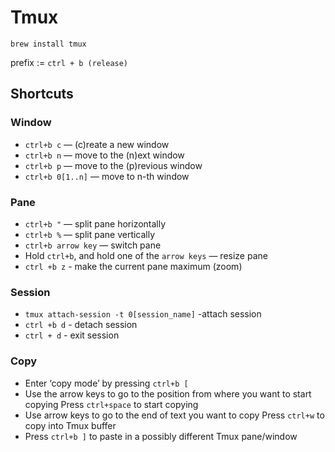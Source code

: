 # Tmux

```
brew install tmux
```
prefix := `ctrl + b (release)`

## Shortcuts

### Window
* `ctrl+b c` — (c)reate a new window
* `ctrl+b n` — move to the (n)ext window
* `ctrl+b p` — move to the (p)revious window
* `ctrl+b 0[1..n]` — move to n-th window

### Pane
* `ctrl+b "` — split pane horizontally
* `ctrl+b %` — split pane vertically
* `ctrl+b arrow key` — switch pane
* Hold `ctrl+b`, and hold one of the `arrow keys` — resize pane
* `ctrl +b z` - make the current pane maximum (zoom)

### Session
* `tmux attach-session -t 0[session_name]` -attach session
* `ctrl +b d` - detach session
* `ctrl + d` - exit session

### Copy

* Enter ‘copy mode’ by pressing `ctrl+b [`
* Use the arrow keys to go to the position from where you want to start copying
Press `ctrl+space` to start copying
* Use arrow keys to go to the end of text you want to copy
Press  `ctrl+w` to copy into Tmux buffer
* Press `ctrl+b ]` to paste in a possibly different Tmux pane/window
